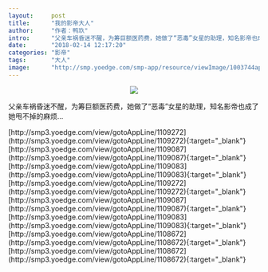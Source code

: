 ```yaml
---
layout:     post
title:      "我的影帝大人"
author:     "作者：鸭玖"
intro:      "父亲车祸昏迷不醒，为筹巨额医药费，她做了“恶毒”女星的助理，知名影帝也成了她甩不掉的麻烦..."
date:       "2018-02-14 12:17:20"
categories: "影帝"
tags:       "大人"
image:      "http://smp.yoedge.com/smp-app/resource/viewImage/1003744appline.png"
---
```

<div style="text-align: center">
<p><img src="http://smp.yoedge.com/smp-app/resource/viewImage/1003744appline.png"/></p>
</div>
<p class="post-meta">
<span>父亲车祸昏迷不醒，为筹巨额医药费，她做了“恶毒”女星的助理，知名影帝也成了她甩不掉的麻烦...</span>
</p>
[http://smp3.yoedge.com/view/gotoAppLine/1109272](http://smp3.yoedge.com/view/gotoAppLine/1109272){:target="_blank"}
[http://smp3.yoedge.com/view/gotoAppLine/1109087](http://smp3.yoedge.com/view/gotoAppLine/1109087){:target="_blank"}
[http://smp3.yoedge.com/view/gotoAppLine/1109083](http://smp3.yoedge.com/view/gotoAppLine/1109083){:target="_blank"}
[http://smp3.yoedge.com/view/gotoAppLine/1109272](http://smp3.yoedge.com/view/gotoAppLine/1109272){:target="_blank"}
[http://smp3.yoedge.com/view/gotoAppLine/1109087](http://smp3.yoedge.com/view/gotoAppLine/1109087){:target="_blank"}
[http://smp3.yoedge.com/view/gotoAppLine/1109083](http://smp3.yoedge.com/view/gotoAppLine/1109083){:target="_blank"}
[http://smp3.yoedge.com/view/gotoAppLine/1108672](http://smp3.yoedge.com/view/gotoAppLine/1108672){:target="_blank"}
[http://smp3.yoedge.com/view/gotoAppLine/1108672](http://smp3.yoedge.com/view/gotoAppLine/1108672){:target="_blank"}



